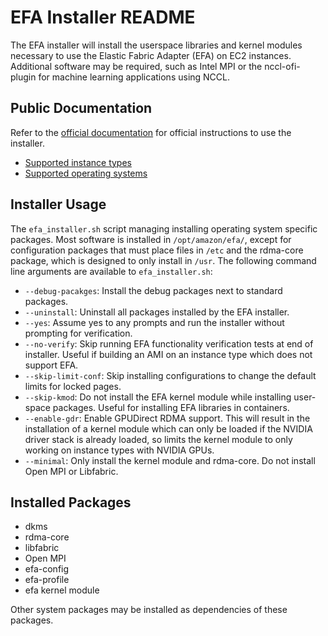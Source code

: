 # EFA Installer README

The EFA installer will install the userspace libraries and kernel
modules necessary to use the Elastic Fabric Adapter (EFA) on EC2
instances.  Additional software may be required, such as Intel MPI or
the nccl-ofi-plugin for machine learning applications using NCCL.

## Public Documentation

Refer to the [official documentation](https://docs.aws.amazon.com/AWSEC2/latest/UserGuide/efa-start.html) for official instructions to use the installer.
- [Supported instance types](https://docs.aws.amazon.com/AWSEC2/latest/UserGuide/efa.html#efa-instance-types)
- [Supported operating systems](https://docs.aws.amazon.com/AWSEC2/latest/UserGuide/efa.html#efa-os)

## Installer Usage

The `efa_installer.sh` script managing installing operating system
specific packages.  Most software is installed in `/opt/amazon/efa/`,
except for configuration packages that must place files in `/etc` and
the rdma-core package, which is designed to only install in `/usr`.
The following command line arguments are available to
`efa_installer.sh`:

* `--debug-pacakges`: Install the debug packages next to standard
  packages.
* `--uninstall`: Uninstall all packages installed by the EFA
  installer.
* `--yes`: Assume yes to any prompts and run the installer without
  prompting for verification.
* `--no-verify`: Skip running EFA functionality verification tests
  at end of installer.  Useful if building an AMI on an instance
  type which does not support EFA.
* `--skip-limit-conf`: Skip installing configurations to change the
  default limits for locked pages.
* `--skip-kmod`: Do not install the EFA kernel module while
  installing user-space packages.  Useful for installing EFA
  libraries in containers.
* `--enable-gdr`: Enable GPUDirect RDMA support.  This will result
  in the installation of a kernel module which can only be loaded if
  the NVIDIA driver stack is already loaded, so limits the kernel
  module to only working on instance types with NVIDIA GPUs.
* `--minimal`: Only install the kernel module and rdma-core.  Do not
  install Open MPI or Libfabric.

## Installed Packages

* dkms
* rdma-core
* libfabric
* Open MPI
* efa-config
* efa-profile
* efa kernel module

Other system packages may be installed as dependencies of these packages.

